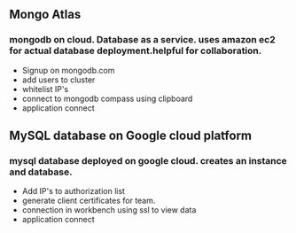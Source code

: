 ## Mongo Atlas

### mongodb on cloud. Database as a service. uses amazon ec2 for actual database deployment.helpful for collaboration.

*   Signup on mongodb.com
*   add users to cluster
*   whitelist IP's
*   connect to mongodb compass using clipboard
*   application connect


## MySQL database on Google cloud platform

### mysql database deployed on google cloud. creates an instance and database.

*   Add IP's to authorization list
*   generate client certificates for team.
*   connection in workbench using ssl to view data
*   application connect
